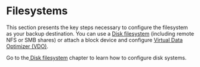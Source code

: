 # Filesystems

This section presents the key steps necessary to configure the filesystem as your backup destination. You can use a [Disk filesystem](regular-filesystem.md) \(including remote NFS or SMB shares\) or attach a block device and configure [Virtual Data Optimizer \(VDO\)](virtual-data-optimizer-vdo.md).

Go to the[ Disk filesystem](regular-filesystem.md) chapter to learn how to configure disk systems.



